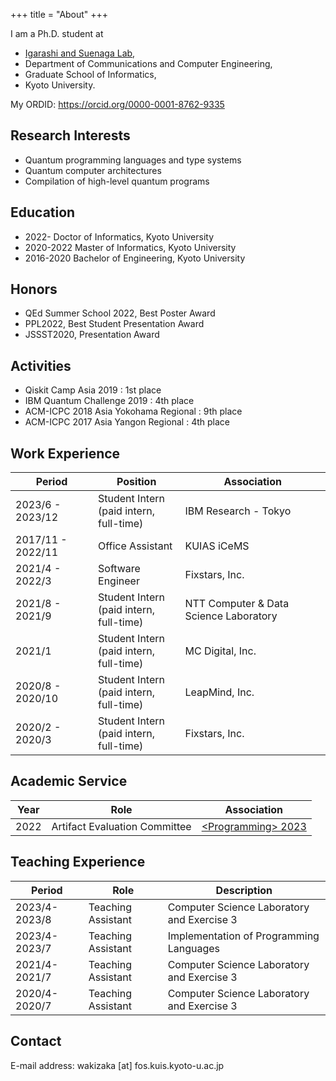 +++
title = "About"
+++

I am a Ph.D. student at
* [Igarashi and Suenaga Lab](http://www.fos.kuis.kyoto-u.ac.jp/),
* Department of Communications and Computer Engineering,
* Graduate School of Informatics,
* Kyoto University.

My ORDID: https://orcid.org/0000-0001-8762-9335

## Research Interests
* Quantum programming languages and type systems
* Quantum computer architectures
* Compilation of high-level quantum programs

## Education
* 2022- Doctor of Informatics, Kyoto University
* 2020-2022 Master of Informatics, Kyoto University
* 2016-2020 Bachelor of Engineering, Kyoto University

## Honors
* QEd Summer School 2022, Best Poster Award
* PPL2022, Best Student Presentation Award
* JSSST2020, Presentation Award

## Activities
* Qiskit Camp Asia 2019 : 1st place
* IBM Quantum Challenge 2019 : 4th place
* ACM-ICPC 2018 Asia Yokohama Regional : 9th place
* ACM-ICPC 2017 Asia Yangon Regional : 4th place

## Work Experience

| Period | Position | Association |
| ------ | -------- | ----------- |
| 2023/6 - 2023/12 | Student Intern <br>(paid intern, full-time) | IBM Research - Tokyo |
| 2017/11 - 2022/11 | Office Assistant | KUIAS iCeMS |
| 2021/4 - 2022/3 | Software Engineer | Fixstars, Inc. |
| 2021/8 - 2021/9 | Student Intern <br>(paid intern, full-time) | NTT Computer & Data Science Laboratory |
| 2021/1 | Student Intern <br>(paid intern, full-time) | MC Digital, Inc. |
| 2020/8 - 2020/10 | Student Intern <br>(paid intern, full-time) | LeapMind, Inc. |
| 2020/2 - 2020/3 | Student Intern <br>(paid intern, full-time) | Fixstars, Inc. |

## Academic Service

| Year | Role | Association |
| ---- | -------- | ----------- |
| 2022 | Artifact Evaluation Committee | [&lt;Programming&gt; 2023](https://2023.programming-conference.org/) |


## Teaching Experience

| Period | Role | Description |
| ------ | ---- | ----------- |
| 2023/4-2023/8 | Teaching Assistant | Computer Science Laboratory and Exercise 3 |
| 2023/4-2023/7 | Teaching Assistant | Implementation of Programming Languages |
| 2021/4-2021/7 | Teaching Assistant | Computer Science Laboratory and Exercise 3 |
| 2020/4-2020/7 | Teaching Assistant | Computer Science Laboratory and Exercise 3 |

## Contact

E-mail address: wakizaka [at] fos.kuis.kyoto-u.ac.jp
